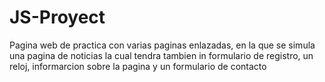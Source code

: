 # JS-Proyect
Pagina web de practica con varias paginas enlazadas, en la que se simula una pagina de noticias la cual tendra tambien in formulario de registro, un reloj, informarcion sobre la pagina y un formulario de contacto
